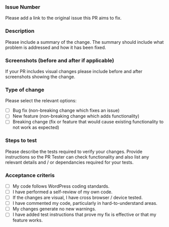 ### Issue Number
Please add a link to the original issue this PR aims to fix.

### Description
Please include a summary of the change. The summary should include what problem is addressed and how it has been fixed.

### Screenshots (before and after if applicable)
If your PR includes visual changes please include before and after screenshots showing the change.

### Type of change
Please select the relevant options:

- [ ] Bug fix (non-breaking change which fixes an issue)
- [ ] New feature (non-breaking change which adds functionality)
- [ ] Breaking change (fix or feature that would cause existing functionality to not work as expected)

### Steps to test
Please describe the tests required to verify your changes.
Provide instructions so the PR Tester can check functionality and also list any relevant details and / or dependancies required for your tests.

### Acceptance criteris
- [ ] My code follows WordPress coding standards.
- [ ] I have performed a self-review of my own code.
- [ ] If the changes are visual, I have cross browser / device tested.
- [ ] I have commented my code, particularly in hard-to-understand areas.
- [ ] My changes generate no new warnings.
- [ ] I have added test instructions that prove my fix is effective or that my feature works.
